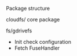 

Package structure


cloudfs/ core package

fs/gdrivefs  
 * Init check configuration
 * Fetch FuseHandler



